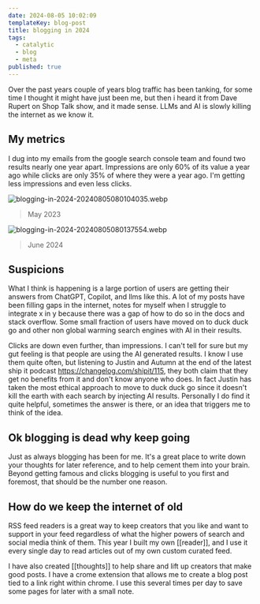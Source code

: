 ```yaml
---
date: 2024-08-05 10:02:09
templateKey: blog-post
title: blogging in 2024
tags:
  - catalytic
  - blog
  - meta
published: true
---
```


Over the past years couple of years blog traffic has been tanking, for some
time I thought it might have just been me, but then i heard it from Dave Rupert
on Shop Talk show, and it made sense.  LLMs and AI is slowly killing the
internet as we know it.

## My metrics

I dug into my emails from the google search console team and found two results
nearly one year apart.  Impressions are only 60% of its value a year ago while
clicks are only 35% of where they were a year ago.  I'm getting less
impressions and even less clicks.

![blogging-in-2024-20240805080104035.webp](https://dropper.wayl.one/api/file/2706f990-f2fa-4ccb-a7a9-142ee20686c7.webp)

> May 2023

![blogging-in-2024-20240805080137554.webp](https://dropper.wayl.one/api/file/cd708a26-27d2-4a33-9f22-b0cb0dd54fc5.webp)

> June 2024

## Suspicions

What I think is happening is a large portion of users are getting their answers
from ChatGPT, Copilot, and llms like this.  A lot of my posts have been filling
gaps in the internet, notes for myself when I struggle to integrate x in y
because there was a gap of how to do so in the docs and stack overflow. Some
small fraction of users have moved on to duck duck go and other non global
warming search engines with AI in their results.

Clicks are down even further, than impressions.  I can't tell for sure but my
gut feeling is that people are using the AI generated results.  I know I use
them quite often, but listening to Justin and Autumn at the end of the latest
ship it podcast <https://changelog.com/shipit/115>, they both claim that they get
no benefits from it and don't know anyone who does.  In fact Justin has taken
the most ethical approach to move to duck duck go since it doesn't kill the
earth with each search by injecting AI results.  Personally I do find it quite
helpful, sometimes the answer is there, or an idea that triggers me to think of
the idea.

## Ok blogging is dead why keep going

Just as always blogging has been for me. It's a great place to write down your
thoughts for later reference, and to help cement them into your brain.  Beyond
getting famous and clicks blogging is useful to you first and foremost, that
should be the number one reason.

## How do we keep the internet of old

RSS feed readers is a great way to keep creators that you like and want to
support in your feed regardless of what the higher powers of search and social
media think of them.  This year I built my own [[reader]], and I use it every
single day to read articles out of my own custom curated feed.

I have also created [[thoughts]] to help share and lift up creators that make
good posts.  I have a crome extension that allows me to create a blog post tied
to a link right within chrome.  I use this several times per day to save some
pages for later with a small note.
